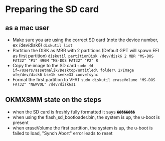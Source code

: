 # Preparing the SD card
## as a mac user
* Make sure you are using the correct SD card (note the device number, ex /dev/disk6)
`diskutil list`
* Partition the DISK as MBR with 2 partitions (Default GPT will spawn EFI as first partition)
`diskutil partitionDisk /dev/disk6 2 MBR "MS-DOS FAT32" "P1" 490M "MS-DOS FAT32" "P2" R`
* Copy the image to the SD card
`sudo dd if=/Users/assetmalik/Desktop/untitled\ folder\ 2/Image  of=/dev/disk6 bs=1k seek=33 conv=fsync`
* Format the first partition to VFAT
`sudo diskutil eraseVolume "MS-DOS FAT32" "NEWVOL" /dev/disk6s1`

## OKMX8MM state on the steps
* when the SD card is freshly fully formatted it says `��������`
* when using the flash_sd_bootloader.bin, the system is up, the u-boot is present
* when eraseVolume the first partition, the system is up, the u-boot is failed to load, "Synch Abort" error leads to reset